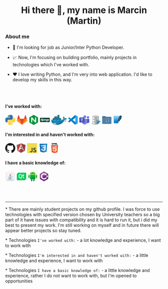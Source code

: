 <h1 align="center">Hi there 👋, my name is Marcin (Martin)</h1>

### **About me**

- 💼 I'm looking for job as Junior/Inter Python Developer.

- 📈 Now, I'm focusing on building portfolio, mainly projects in technologies which I've worked with.

- ❤️ I love writing Python, and I'm very into web application. I'd like to develop my skills in this way.

</br>
</br>

#### **I've worked with:**

<a href="https://www.python.org/" title="Python"><img src="icons/python.png" /></a>
<a href="https://gitlab.com/" title="GitLab"><img src="icons/gitlab.png" /></a>
<a href="https://www.nginx.com" title="Nginx"><img src="icons/nginx.png" /></a>
<a href="https://www.djangoproject.com" title="Django"><img src="icons/django.png" /></a>
<a href="https://www.docker.com/" title="Docker"><img src="icons/docker.png" /></a>
<a href="https://code.visualstudio.com/" title="Visual Studio Code"><img src="icons/vscode.png" /></a>
<a href="https://www.microsoft.com/pl-pl/microsoft-teams/log-in" title="Microsoft Teams"><img src="icons/teams.png" /></a>
<a href="https://www.oracle.com/pl/database/technologies/appdev/sql.html" title="OracleSQL"><img src="icons/oracle_sql.png" /></a>
<a href="https://www.postgresql.org" title="PostgrSQL"><img src="icons/postgres.png" /></a>
<a href="https://www.sqlite.org" title="SQLite"><img src="icons/sqlite.png" /></a>

#### **I'm interested in and haven't worked with:**

<a href="https://github.com/" title="GitHub"><img src="icons/github.png" /></a>
<a href="https://angular.io/" title="Angular"><img src="icons/angular.png" /></a>
<a href="https://en.wikipedia.org/wiki/JavaScript" title="JavaScript"><img src="icons/javascript.png" /></a>
<a href="https://pl.wikipedia.org/wiki/Kaskadowe_arkusze_stylów" title="CSS"><img src="icons/css.png" /></a>
<a href="https://pl.wikipedia.org/wiki/HTML5" title="HTML5"><img src="icons/html5.png" /></a>

#### **I have a basic knowledge of:**

<a href="https://www.java.com" title="Java"><img src="icons/java.png" /></a>
<a href="https://www.qt.io" title="Qt"><img src="icons/qt.png" /></a>
<a href="https://developer.android.com" title="Android"><img src="icons/android.png" /></a>
<a href="https://pl.wikipedia.org/wiki/C_Sharp" title="C#"><img src="icons/csharp.png" /></a>

</br>
</br>

---

\* There are mainly student projects on my github profile. I was force to use technologies with specified version chosen by University teachers so a big part of it have issues with compatibility and it is hard to run it, but i did my best to present my work. I'm still working on myself and in future there will appear better projects so stay tuned.

\* Technologies `I've worked with:` - a lot knowledge and experience, I want to work with

\* Technologies `I'm interested in and haven't worked with:` - a little knowledge and experience, I want to work with

\* Technologies `I have a basic knowledge of:` - a little knowledge and experience, rather I do not want to work with, but I'm opened to opportunities
